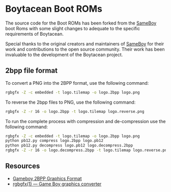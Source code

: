 # Boytacean Boot ROMs

The source code for the Boot ROMs has been forked from the [SameBoy](https://github.com/LIJI32/SameBoy) boot Roms with some slight changes to adequate to the specific requirements of Boytacean.

Special thanks to the original creators and maintainers of [SameBoy](https://github.com/LIJI32/SameBoy) for their work and contributions to the open source community. Their work has been invaluable to the development of the Boytacean project.

## 2bpp file format

To convert a PNG into the 2BPP format, use the following command:

```bash
rgbgfx -Z -c embedded -t logo.tilemap -o logo.2bpp logo.png
```

To reverse the 2bpp files to PNG, use the following command:

```bash
rgbgfx -Z -r 16 -o logo.2bpp -t logo.tilemap logo.reverse.png
```

To run the complete process with compression and de-compression use the following command:

```bash
rgbgfx -Z -c embedded -t logo.tilemap -o logo.2bpp logo.png
python pb12.py compress logo.2bpp logo.pb12
python pb12.py decompress logo.pb12 logo.decompress.2bpp
rgbgfx -Z -r 16 -o logo.decompress.2bpp -t logo.tilemap logo.reverse.png
```

## Resources

* [Gameboy 2BPP Graphics Format](https://www.huderlem.com/demos/gameboy2bpp.html)
* [rgbgfx(1) — Game Boy graphics converter](https://rgbds.gbdev.io/docs/master/rgbgfx.1)
